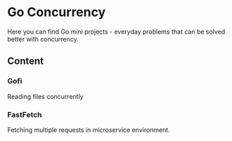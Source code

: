 # Go Concurrency
Here you can find Go mini projects - everyday problems that can be solved better with concurrency.

## Content

### Gofi
Reading files concurrently

### FastFetch
Fetching multiple requests in microservice environment.
